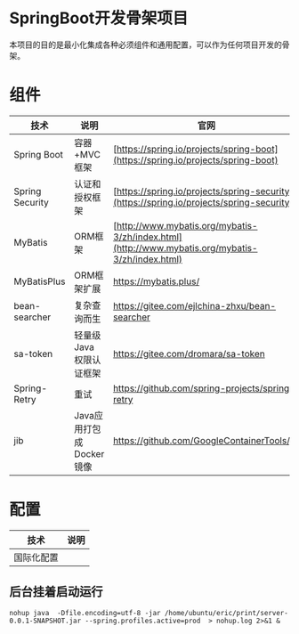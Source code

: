 SpringBoot开发骨架项目
===
本项目的目的是最小化集成各种必须组件和通用配置，可以作为任何项目开发的骨架。

# 组件

技术 | 说明 | 官网
----|----|----
Spring Boot | 容器+MVC框架 | [https://spring.io/projects/spring-boot](https://spring.io/projects/spring-boot)
Spring Security | 认证和授权框架 | [https://spring.io/projects/spring-security](https://spring.io/projects/spring-security)
MyBatis | ORM框架  | [http://www.mybatis.org/mybatis-3/zh/index.html](http://www.mybatis.org/mybatis-3/zh/index.html)
MyBatisPlus |ORM框架扩展 | https://mybatis.plus/
bean-searcher |复杂查询而生 | https://gitee.com/ejlchina-zhxu/bean-searcher
sa-token| 轻量级 Java 权限认证框架 | https://gitee.com/dromara/sa-token
Spring-Retry| 重试 | https://github.com/spring-projects/spring-retry
jib | Java应用打包成Docker镜像 | https://github.com/GoogleContainerTools/jib

# 配置

技术 | 说明 |
----|----|
国际化配置 |

## 后台挂着启动运行

```shell script
nohup java  -Dfile.encoding=utf-8 -jar /home/ubuntu/eric/print/server-0.0.1-SNAPSHOT.jar --spring.profiles.active=prod  > nohup.log 2>&1 &
```